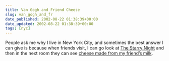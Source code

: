 ```yaml
---
title: Van Gogh and Friend Cheese
slug: van_gogh_and_fr
date_published: 2002-08-22 01:38:39+00:00
date_updated: 2002-08-22 01:38:39+00:00
tags: [nyc]
---
```

People ask me why I live in New York City, and sometimes the best answer I can give is because when friends visit, I can go look at [The Starry Night](http://www.moma.org/collection/paintsculpt/vangogh.starry.html) and then in the next room they can see [cheese made from my friend’s milk](http://www.bluishorange.com/newyork/index.php4?x=4).
